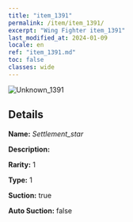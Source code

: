 ```yaml
---
title: "item_1391"
permalink: /item/item_1391/
excerpt: "Wing Fighter item_1391"
last_modified_at: 2024-01-09
locale: en
ref: "item_1391.md"
toc: false
classes: wide
---
```



 ![Unknown_1391](/images/item/Settlement_star_p.png)



## Details

 **Name:** *Settlement_star* 

 **Description:** 

 **Rarity:** 1 

 **Type:** 1 

 **Suction:** true 

 **Auto Suction:** false 


